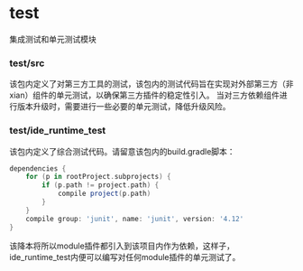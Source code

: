 # test
集成测试和单元测试模块

### test/src
该包内定义了对第三方工具的测试，该包内的测试代码旨在实现对外部第三方（非xian）组件的单元测试，以确保第三方插件的稳定性引入。
当对三方依赖组件进行版本升级时，需要进行一些必要的单元测试，降低升级风险。

### test/ide_runtime_test
该包内定义了综合测试代码。请留意该包内的build.gradle脚本：
```groovy
dependencies {
    for (p in rootProject.subprojects) {
        if (p.path != project.path) {
            compile project(p.path)
        }
    }
    compile group: 'junit', name: 'junit', version: '4.12'
}
```
该降本将所以module插件都引入到该项目内作为依赖，这样子，ide_runtime_test内便可以编写对任何module插件的单元测试了。
